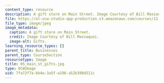 ```yaml
---
content_type: resource
description: A gift store on Main Street. Image Courtesy of Bill Massaquoi.
file: https://ol-ocw-studio-app-production.s3.amazonaws.com/courses/11-945-springfield-studio-fall-2005/7fa72f7abb4a3a5fa196a52b388d511c_05_main_st_gifts.jpg
file_type: image/jpeg
image_metadata:
  caption: A gift store on Main Street.
  credit: Image Courtesy of Bill Massaquoi.
  image-alt: Gifts.
learning_resource_types: []
parent_title: Businesses
parent_type: CourseSection
resourcetype: Image
title: 05_main_st_gifts.jpg
type: OCWImage
uid: 7fa72f7a-bb4a-3a5f-a196-a52b388d511c
---
```


